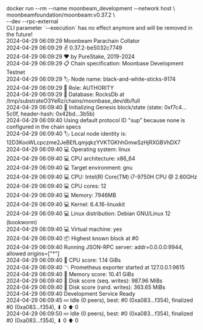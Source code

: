 <div id="termynal" data-termynal>
  <span data-ty="input"><span class="file-path"></span>docker run --rm --name moonbeam_development --network host \
    <br> moonbeamfoundation/moonbeam:v0.37.2 \
    <br> --dev --rpc-external
  </span>
  <br>
  <span data-ty>CLI parameter `--execution` has no effect anymore and will be removed in the future!
    <br> 2024-04-29 06:09:29 Moonbeam Parachain Collator
    <br> 2024-04-29 06:09:29 ✌️  0.37.2-be5032c7749
    <br> 2024-04-29 06:09:29 ❤️  by PureStake, 2019-2024
    <br> 2024-04-29 06:09:29 📋 Chain specification: Moonbase Development Testnet
    <br> 2024-04-29 06:09:29 🏷  Node name: black-and-white-sticks-9174
    <br> 2024-04-29 06:09:29 👤 Role: AUTHORITY
    <br> 2024-04-29 06:09:29 💾 Database: RocksDb at /tmp/substrateO3YeRz/chains/moonbase_dev/db/full
    <br> 2024-04-29 06:09:40 🔨 Initializing Genesis block/state (state: 0xf7c4…5c0f, header-hash: 0x42bd…3b5b)
    <br> 2024-04-29 06:09:40 Using default protocol ID "sup" because none is configured in the chain specs
    <br> 2024-04-29 06:09:40 🏷  Local node identity is: 12D3KooWLcpczme2JeBEfLqmjqkzYVKTGKhhGmwSzHjRXGBVhDX7
    <br> 2024-04-29 06:09:40 💻 Operating system: linux
    <br> 2024-04-29 06:09:40 💻 CPU architecture: x86_64
    <br> 2024-04-29 06:09:40 💻 Target environment: gnu
    <br> 2024-04-29 06:09:40 💻 CPU: Intel(R) Core(TM) i7-9750H CPU @ 2.60GHz
    <br> 2024-04-29 06:09:40 💻 CPU cores: 12
    <br> 2024-04-29 06:09:40 💻 Memory: 7946MB
    <br> 2024-04-29 06:09:40 💻 Kernel: 6.4.16-linuxkit
    <br> 2024-04-29 06:09:40 💻 Linux distribution: Debian GNU/Linux 12 (bookworm)
    <br> 2024-04-29 06:09:40 💻 Virtual machine: yes
    <br> 2024-04-29 06:09:40 📦 Highest known block at #0
    <br> 2024-04-29 06:09:40 Running JSON-RPC server: addr=0.0.0.0:9944, allowed origins=["*"]
    <br> 2024-04-29 06:09:40 🏁 CPU score: 1.14 GiBs
    <br> 2024-04-29 06:09:40 〽️ Prometheus exporter started at 127.0.0.1:9615
    <br> 2024-04-29 06:09:40 🏁 Memory score: 10.41 GiBs
    <br> 2024-04-29 06:09:40 🏁 Disk score (seq. writes): 987.96 MiBs
    <br> 2024-04-29 06:09:40 🏁 Disk score (rand. writes): 363.65 MiBs
    <br> 2024-04-29 06:09:40 Development Service Ready
    <br> 2024-04-29 06:09:45 💤 Idle (0 peers), best: #0 (0xa083…f354), finalized #0 (0xa083…f354), ⬇ 0 ⬆ 0
    <br> 2024-04-29 06:09:50 💤 Idle (0 peers), best: #0 (0xa083…f354), finalized #0 (0xa083…f354), ⬇ 0 ⬆ 0
  </span>
</div>
